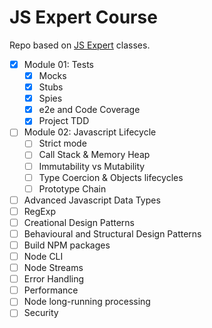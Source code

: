 # JS Expert Course

Repo based on [JS Expert](https://training.erickwendel.com.br/) classes.

- [x] Module 01: Tests
  - [x] Mocks
  - [x] Stubs
  - [x] Spies
  - [x] e2e and Code Coverage
  - [x] Project TDD
- [ ] Module 02: Javascript Lifecycle
  - [ ] Strict mode
  - [ ] Call Stack & Memory Heap
  - [ ] Immutability vs Mutability
  - [ ] Type Coercion & Objects lifecycles
  - [ ] Prototype Chain
- [ ] Advanced Javascript Data Types
- [ ] RegExp
- [ ] Creational Design Patterns
- [ ] Behavioural and Structural Design Patterns
- [ ] Build NPM packages
- [ ] Node CLI
- [ ] Node Streams
- [ ] Error Handling
- [ ] Performance
- [ ] Node long-running processing
- [ ] Security
